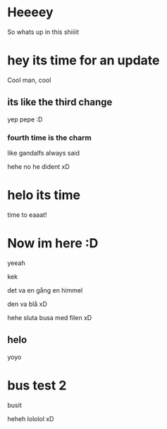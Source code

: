 # Heeeey
So whats up in this shiiiit


# hey its time for an update
Cool man, cool

## its like the third change
yep pepe
:D

### fourth time is the charm
like gandalfs always said

hehe no he dident xD

# helo its time
time to eaaat!

# Now im here :D
yeeah

kek

det va en gång en himmel

den va blå xD

hehe sluta busa med filen xD

## helo
yoyo


# bus test 2
busit

heheh
lololol
xD
